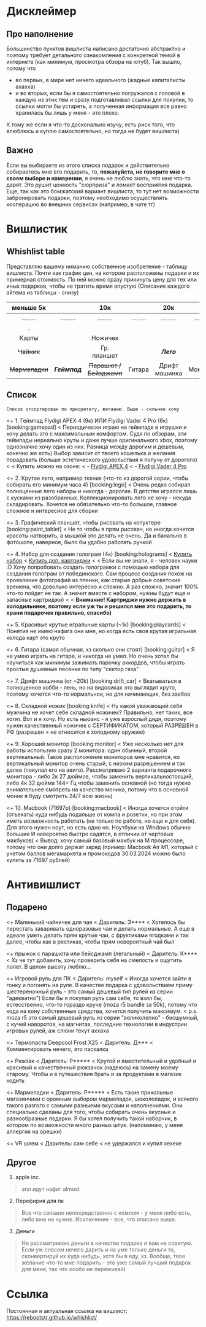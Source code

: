 # Дисклеймер
## Про наполнение
Большинство пунктов вишлиста написано достаточно абстрактно и поэтому требует детального ознакомления с конкретной темой в интернете (как минимум, просмотра обзора на ютуб). Так вышло, потому что
* во первых, в мире нет ничего идеального (жадные капиталисты ахахха)
* и во вторых, если бы я самостоятельно погружался с головой в каждую из этих тем и сразу подготавливал ссылки для покупки, то ссылки могли бы устареть, а полученная информация все равно хранилась бы лишь у меня - это плохо.

К тому же если я что-то досконально изучу, есть риск того, что влюблюсь и куплю самостоятельно, но тогда не будет вишлиста)

## Важно
Если вы выбираете из этого списка подарок и действительно собираетесь мне его подарить, то, **пожалуйста, не говорите мне о своем выборе и намерении**, я очень не люблю знать, что мне что-то дарят. Это рушит ценность "сюрприза" и ломает восприятия подарка.
Еще, так как это бомжатский вариант вишлиста, то тут нет возможности забронировать подарки, поэтому необходимо осуществлять кооперацию во внешних сервисах (например, в чате тг) 


# Вишлистик

## Whishlist table

Представляю вашему ниманию собственное изобретение - таблицу вишлиста. Почти как график цен, на котором расположены подарки и их примерная стоимость. По ней можно сразу прикинуть цену для тех или иных подарков, чтобы не тратить время впустую (Описание каждого айтема из таблицы - снизу)

|     меньше 5к    |           |         10к         |            |      20к      |               |    30к    |           |    40к    |           |    50k    |           |     60k    |         |     70k    |
|:---------:|:---------:|:-------------------:|:----------:|:-------------:|:-------------:|:---------:|:---------:|:---------:|:---------:|:---------:|:---------:|:----------:|:----------:|:----------:|
| ......... | ......... |      .........      |  ......... |   .........   |   .........   | ......... | ......... | ......... | ......... | ......... | ......... |  ......... |  ......... |  ......... |
|   .       |           |                 |            |               |               |           |           |           |           |           |           |            |            |            |
|     Карты      |           |       Ножичек      |            |               |               |           |           |           |           |           |           |            |            |            |
|  ~~Чайник~~ |           |     Гр. планшет     |      |      ***Лего***     |               |           |           |           |           | ~~Игровой руль~~ |           |            |            |            |
|   ~~Мармеладки~~   |  ***Геймпад***  | ~~Парашют / Бейзджамп~~ | Гитара | Дрифт машинка | Монитор |  |           |           |           |  ~~VR шлем~~ |           |           |            |     макбук       |

## Список
`Список отсортирован по приоритету, желанию. Выше - сильнее хочу`

<+ 1. Геймпад Flydigi APEX 4 (9к) ИЛИ Flydigi Vader 4 Pro (6к) [booking:gamepad]
< Периодически играю на геймпаде в игрушки и хочу делать это с максимальным комфортом. Судя по обзорам, эти геймпады нереально круты и даже лучше оригинального xbox, поэтому однозначно хочу один из них. Разница между дорогим и дешевым, конечно же есть) Выбор зависит от твоего кошелька и желания порадовать (больше эстетического удовольствия я получу от дорогого) 
<
< Купить можно на озоне:
< - [Flydigi APEX 4](https://www.ozon.ru/product/flydigi-apex-4-besprovodnoy-krossplatformennyy-geympad-pc-android-ios-switch-1443872702/)
< - [Flydigi Vader 4 Pro](https://www.ozon.ru/product/flydigi-vader-4-pro-besprovodnoy-krossplatformennyy-geympad-pc-android-ios-nintendo-switch-1667001350/)	

<+ 2. Крутое лего, например техник (что-то из дорогой серии, чтобы собирать его минимум часа 4) [booking:lego]
< Очень редко собирал полноценные лего наборы и никогда - дорогие. В детстве игрался лишь с кусками из разобранных. Коллекционировать лего не хочу - некуда складировать. Хочется не обязательно что-то большое, главное сложное и интересное для сборки

<+ 3. Графический планшет, чтобы рисовать на копухтере [booking:paint_tablet]
< Не то чтобы я прям рисовач, но иногда хочется красоты натворить, а мышкой это делать не очень. Да и банально в фотошопе, наверное, было бы удобно работать ручкой

<+ 4. Набор для создания голограм (4к) [booking:holograms]
< [Купить набор](https://физикаотпобединского.рф/fizicheskie_konstruktory/hologram/)
< [Купить доп. картриджи](https://xn--80acgdejgbepf9aiagbh6bl7a.xn--p1ai/fizicheskie_konstruktory/hologram_plates/)
<
< Если вы не знали, я - человек науки :D Хочу попробовать создать голограмки с помощью набора для создания голограм от побединского. Сам процесс создания похож на проявление фотографий из пленки, как старые добрые советские времена, что довольно интересно и сложно. А раз сложно, значит 100% что-то пойдет не так. А значит вместе с набором, нужны будут еще и запасные картриджи)
<
< **Внимание! Картриджи нужно держать в холодильнике, поэтому если уж ты и решился мне это подарить, то храни подарочек правильно, спасибо)**

<+ 5. Красивые крутые игральные карты (~1к) [booking:playcards]
< Понятия не имею нафига они мне, но когда есть своя крутая игральная колода карт это круто

<+ 6. Гитара (самая обычная, хз сколько они стоят) [booking:guitar]
< Я не умею играть на гитаре, и никогда не умел. Но очень хотел бы научиться как минимум зажимать парочку аккордов, чтобы играть простые душевные песенки по типу "сектор газа"

<+ 7. Дрифт машинка (от ~20k) [booking:drift_car]
< Вкатываться в полноценное хобби - лень, но на видосиках это выглядит круто, поэтому хочется что-то нормальное, но для начинающих, без заебов

<+ 8. Складной ножик [booking:knife]
< Ну какой уважающий себя мужчина не хочет себе складной ножичек? Правильно, нет таких, все хотят. Вот и я хочу. Но есть ньюанс - я уже взрослый дядя, поэтому нужен качественный ножичек с СЕРТИФИКАТОМ, который РАЗРЕШЕН в РФ (разрешен = не относится к холодному оружию)

<+ 9. Хороший монитор [booking:monitor]
< Уже несколько нет для работы использую сразу 2 монитора: один обычный, второй вертикальный. Такое расположение мониторов мне нравится, но вертикальный монитор очень старый, с низким разрешением и так далее (покупал его на авито). Рассматриваю 2 варианта подарочного монитора - либо 2к 27 дюймов, чтобы заменить вертикальностоящий, либо 4к 32 дюйма 144+ Гц чтобы заменить основной (но тогда нужно внимательнее смотреть на качество моника, потому что в основной моник я буду смотреть 24/7 всю жизнь)

<+ 10.  Macbook (71697р) [booking:macbook]
< Иногда хочется отойти (отъехать) куда нибудь подальше от компа и розетки, но при этом иметь возможность работать (не только по работе, но еще и для себя). Для этого нужен ноут, но есть одно но. Ноутбуки на Windows обычно большие И невероятно быстро садятся, в отличии от чертовых макбуков(
< Вывод: хочу самый базовый макбук на M процессоре, потому что они долго держат заряд (пример: Macbook Air M1, который с учетом баллов мегамаркета и промокодов 30.03.2024 можно было купить за 71697 рублей)

# Антивишлист
## Подарено


<+ Маленький чайничек для чая
< Даритель:  Э****
< Хотелось бы перестать заваривать одноразовые чаи и делать нормальные. А еще в идеале уметь делать прям крутые чаи, с фруктиками ягодками и так далее, чтобы как в рестиках, чтобы прям невероятный чай был 

<+ прыжок с парашюта или бейсджамп (легальный)
< Даритель:  К****
< Хз че тут добавить, хочу проверить себя на смелость и ощутить полет. В целом высоту люблю...

<+ Игровой руль для ПК
< Даритель: myself
< Иногда хочется зайти в гонку и погонять на руле. В качестве подарка с удовольствием приму шестереночный руль - это самый дешевый тип рулей из серии "адекватно") Если бы я покупал руль сам себе, то взял бы, естесственно, что-то гораздо круче (moza r5 bundle за 50k), потому что кода на кону собственные средства, хочется получить максимум. 
< p.s. moza r5 это самый дешевый руль из серии "великолепно" - бесшумный, с кучей наворотов, на магнитах, последние технологии в индустрии игровых рулей, аж слюни текут аххаха

<+ Термопаста Deepcool Frost X25
< Даритель:  Д*\*\*
< Комментировать нечего, это пасхалка

<+ Рюкзак
< Даритель:  Р****\*
< Крутой и вместительный и удобный и красивый и качественный рюкзачок (надеюсь) на замену моему старому. Чтобы и в путешествия брать и за продуктами в магазик ходить

<+ Мармеладки
< Даритель:  Р****\*
< Есть такие прикольные магазинчики с оромным выбором мармеладок, шокололадок, и всякого такого разгого с самыми разныеми вкусами и наполнениями. Они специально сделаны для того, чтобы собирать очень вкусные и разнообразные подарки. Я бы хотел получить такой наборчик, в котором по возможности много разных штук. (напоминаю, у меня аллергия на орешки)

<+ VR шлем
< Даритель: сам себе
< не удержался и купил хехехе

## Другое

1. apple inc.
> эпл идут нафиг almost

2. Перефирия для пк
> Все что связано непосредственно с компом - у меня либо есть, либо мне не нужно. Исключение - все, что описано выше.

3. Деньги
> Не рассматриваю деньги в качестве подарка и вам не советую. Если уж совсем нечего дарить и на уме только деньги то, сконвертируй их куда нибудь, хотя бы в еду, хз. Вообще, твое желание что-то мне подарить - это уже самый лучший подарок для меня, так что особо не переживай)

# Ссылка
Постоянная и актуальная ссылка на вишлист: https://rebootstr.github.io/whishlist/ 